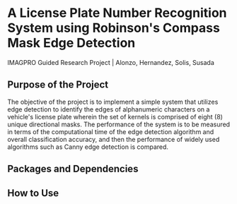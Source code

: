 # A License Plate Number Recognition System using Robinson's Compass Mask Edge Detection
IMAGPRO Guided Research Project | Alonzo, Hernandez, Solis, Susada

## Purpose of the Project
The objective of the project is to implement a simple system that utilizes edge detection to identify the edges of alphanumeric characters on a vehicle's license plate wherein the set of kernels is comprised of eight (8) unique directional masks. The performance of the system is to be measured in terms of the computational time of the edge detection algorithm and overall classification accuracy, and then the performance of widely used algorithms such as Canny edge detection is compared. 

## Packages and Dependencies


## How to Use


